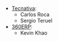 - [Tecnativa](https://www.tecnativa.com):
  - Carlos Roca
  - Sergio Teruel
- [360ERP](https://www.360erp.com):
  - Kevin Khao
